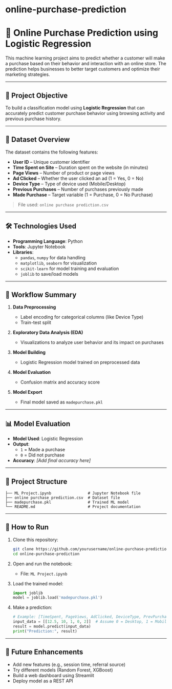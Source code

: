 # online-purchase-prediction

# 🛒 Online Purchase Prediction using Logistic Regression

This machine learning project aims to predict whether a customer will make a purchase based on their behavior and interaction with an online store. The prediction helps businesses to better target customers and optimize their marketing strategies.

---

## 🎯 Project Objective

To build a classification model using **Logistic Regression** that can accurately predict customer purchase behavior using browsing activity and previous purchase history.

---

## 📂 Dataset Overview

The dataset contains the following features:

- **User ID** – Unique customer identifier  
- **Time Spent on Site** – Duration spent on the website (in minutes)  
- **Page Views** – Number of product or page views  
- **Ad Clicked** – Whether the user clicked an ad (1 = Yes, 0 = No)  
- **Device Type** – Type of device used (Mobile/Desktop)  
- **Previous Purchases** – Number of purchases previously made  
- **Made Purchase** – Target variable (1 = Purchase, 0 = No Purchase)

> File used: `online purchase prediction.csv`

---

## 🛠️ Technologies Used

- **Programming Language**: Python  
- **Tools**: Jupyter Notebook  
- **Libraries**:  
  - `pandas`, `numpy` for data handling  
  - `matplotlib`, `seaborn` for visualization  
  - `scikit-learn` for model training and evaluation  
  - `joblib` to save/load models

---

## 🔁 Workflow Summary

1. **Data Preprocessing**
   - Label encoding for categorical columns (like Device Type)
   - Train-test split

2. **Exploratory Data Analysis (EDA)**
   - Visualizations to analyze user behavior and its impact on purchases

3. **Model Building**
   - Logistic Regression model trained on preprocessed data

4. **Model Evaluation**
   - Confusion matrix and accuracy score

5. **Model Export**
   - Final model saved as `madepurchase.pkl`

---

## 📊 Model Evaluation

- **Model Used**: Logistic Regression  
- **Output**:  
  - `1` = Made a purchase  
  - `0` = Did not purchase  
- **Accuracy**: *[Add final accuracy here]*

---

## 📁 Project Structure

```
├── ML Project.ipynb                # Jupyter Notebook file
├── online purchase prediction.csv  # Dataset file
├── madepurchase.pkl                # Trained ML model
└── README.md                       # Project documentation
```

---

## 🚀 How to Run

1. Clone this repository:
   ```bash
   git clone https://github.com/yourusername/online-purchase-prediction.git
   cd online-purchase-prediction
   ```

2. Open and run the notebook:
   - File: `ML Project.ipynb`

3. Load the trained model:
   ```python
   import joblib
   model = joblib.load('madepurchase.pkl')
   ```

4. Make a prediction:
   ```python
   # Example: [TimeSpent, PageViews, AdClicked, DeviceType, PrevPurchases]
   input_data = [[12.5, 10, 1, 0, 2]]  # Assume 0 = Desktop, 1 = Mobile after encoding
   result = model.predict(input_data)
   print("Prediction:", result)
   ```

---

## 🔮 Future Enhancements

- Add new features (e.g., session time, referral source)
- Try different models (Random Forest, XGBoost)
- Build a web dashboard using Streamlit
- Deploy model as a REST API
